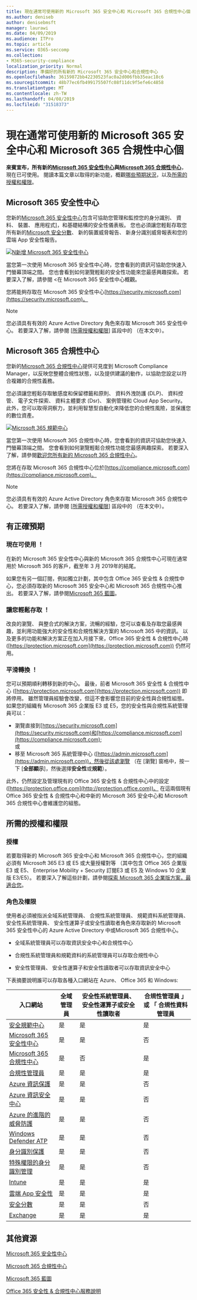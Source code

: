 ```yaml
---
title: 現在通常可使用新的 Microsoft 365 安全中心和 Microsoft 365 合規性中心個
ms.author: deniseb
author: denisebmsft
manager: laurawi
ms.date: 04/09/2019
ms.audience: ITPro
ms.topic: article
ms.service: O365-seccomp
ms.collection:
- M365-security-compliance
localization_priority: Normal
description: 準備好的所有新的 Microsoft 365 安全中心和合規性中心
ms.openlocfilehash: 36159872bb42230523fac0a2d006fbb35eac18c6
ms.sourcegitcommit: 48b77ec6fb499175507fc08f11dc9f5efe6c4858
ms.translationtype: MT
ms.contentlocale: zh-TW
ms.lasthandoff: 04/08/2019
ms.locfileid: "31518373"
---
```

# <a name="the-new-microsoft-365-security-center-and-microsoft-365-compliance-center-are-now-generally-available"></a>現在通常可使用新的 Microsoft 365 安全中心和 Microsoft 365 合規性中心個

**來賓宣布，所有新的[Microsoft 365 安全性中心](#microsoft-365-security-center)與[Microsoft 365 合規性中心](#microsoft-365-compliance-center)**，現在已可使用。 閱讀本篇文章以取得的新功能，概觀[哪些預期狀況](#what-to-expect)，以及[所需的授權和權限](#required-licenses-and-permissions)。

## <a name="microsoft-365-security-center"></a>Microsoft 365 安全性中心

您新的[Microsoft 365 安全性中心](overview-security-center.md)包含可協助您管理和監控您的身分識別、 資料、 裝置、 應用程式]，和基礎結構的安全性儀表板。 您也必須讓您輕鬆存取您所有新的[Microsoft 安全分數](microsoft-secure-score.md)、 新的裝置威脅報告、 新身分識別威脅報表和您的雲端 App 安全性報告。 

[![N新增 Microsoft 365 安全性中心](media/m365-security-center.png)](overview-security-center.md)

當您第一次使用 Microsoft 365 安全性中心時，您會看到的資訊可協助您快速入門螢幕頂端之間。 您也會看到如何瀏覽輕鬆的安全性功能來您最感興趣探索。 若要深入了解，請參閱 <<c0>在 Microsoft 365 安全性中心概觀。

您將能夠存取在 Microsoft 365 安全性中心[https://security.microsoft.com](https://security.microsoft.com)。 

> [!NOTE]
> 您必須具有有效的 Azure Active Directory 角色來存取 Microsoft 365 安全性中心。 若要深入了解，請參閱 [[所需授權和權限](#required-licenses-and-permissions)] 區段中的 （在本文中）。

## <a name="microsoft-365-compliance-center"></a>Microsoft 365 合規性中心

您新的[Microsoft 365 合規性中心](microsoft-365-compliance-center.md)提供可見度到 Microsoft Compliance Manager，以反映您整體合規性狀態，以及提供建議的動作，以協助您設定以符合複雜的合規性義務。 

您必須讓您輕鬆存取敏感度和保留標籤和原則、 資料外洩防護 (DLP)、 資料控管、 電子文件探索、 資料主體要求 (Dsr)、 案例管理和 Cloud App Security。 此外，您可以取得洞察力，並利用智慧型自動化來降低您的合規性風險，並保護您的數位資產。 

[![Microsoft 365 規範中心](media/m365-compliance-center.png)](microsoft-365-compliance-center.md)

當您第一次使用 Microsoft 365 合規性中心時，您會看到的資訊可協助您快速入門螢幕頂端之間。 您會看到如何瀏覽輕鬆合規性功能您最感興趣探索。 若要深入了解，請參閱[歡迎您所有新的 Microsoft 365 合規性中心](microsoft-365-compliance-center.md)。

您將在存取 Microsoft 365 合規性中心位於[https://compliance.microsoft.com](https://compliance.microsoft.com)。  

> [!NOTE]
> 您必須具有有效的 Azure Active Directory 角色來存取 Microsoft 365 合規性中心。 若要深入了解，請參閱 [[所需授權和權限](#required-licenses-and-permissions)] 區段中的 （在本文中）。

## <a name="what-to-expect"></a>有正確預期

### <a name="available-now"></a>現在可使用 ！

在新的 Microsoft 365 安全性中心與新的 Microsoft 365 合規性中心可現在通常用於 Microsoft 365 的客戶，截至年 3 月 2019年的結尾。 

如果您有另一個訂閱，例如獨立計劃，其中包含 Office 365 安全性 & 合規性中心，您必須存取新的 Microsoft 365 安全中心和 Microsoft 365 合規性中心推出。 若要深入了解，請參閱[Microsoft 365 藍圖](https://www.microsoft.com/microsoft-365/roadmap)。

### <a name="easy-access"></a>讓您輕鬆存取 ！

改良的瀏覽、 與整合式的解決方案，流暢的經驗，您可以查看及存取您最感興趣，並利用功能強大的安全性和合規性解決方案的 Microsoft 365 中的資訊。 以及更多的功能和解決方案正在加入月接下來，Office 365 安全性 & 合規性中心時 ([https://protection.microsoft.com](https://protection.microsoft.com)) 仍然可用。

### <a name="smooth-transition"></a>平滑轉換 ！

您可以預期順利轉移到新的中心。 最後，前者 Microsoft 365 安全性 & 合規性中心 ([https://protection.microsoft.com](https://protection.microsoft.com)) 即將停用。 雖然管理員經驗會改變，但這不會影響您目前的安全性與合規性組態。 如果您的組織有 Microsoft 365 企業版 E3 或 E5，您的安全性與合規性系統管理員可以：

- 瀏覽直接到[https://security.microsoft.com](https://security.microsoft.com)和[https://compliance.microsoft.com](https://compliance.microsoft.com); <br>或   
- 移至 Microsoft 365 系統管理中心 ([https://admin.microsoft.com](https://admin.microsoft.com))，然後從該處瀏覽 （在 [瀏覽] 窗格中，按一下 [**全部顯示**]，然後選擇**安全性**或**規範**）。

此外，仍然設定及管理現有的 Office 365 安全性 & 合規性中心中的設定 ([https://protection.office.com](http://protection.office.com))。 在這兩個現有 Office 365 安全性 & 合規性中心和中新的 Microsoft 365 安全中心和 Microsoft 365 合規性中心會維護您的組態。  

## <a name="required-licenses-and-permissions"></a>所需的授權和權限

### <a name="licenses"></a>授權

若要取得新的 Microsoft 365 安全中心和 Microsoft 365 合規性中心，您的組織必須有 Microsoft 365 E3 或 E5 或大量授權對等 （其中包含 Office 365 企業版 E3 或 E5、 Enterprise Mobility + Security 訂閱E3 或 E5 及 Windows 10 企業版 E3/E5）。 若要深入了解這些計劃，請參閱[探索 Microsoft 365 企業版方案，最適合您](https://www.microsoft.com/microsoft-365/compare-all-microsoft-365-plans)。

### <a name="roles-and-permissions"></a>角色及權限

使用者必須被指派全域系統管理員、 合規性系統管理員、 規範資料系統管理員、 安全性系統管理員、 安全性運算子或安全性讀取者角色來存取新的 Microsoft 365 安全性中心的 Azure Active Directory 中或Microsoft 365 合規性中心。

- 全域系統管理員可以存取資訊安全中心和合規性中心

- 合規性系統管理員和規範資料的系統管理員可以存取合規性中心

- 安全性管理員、 安全性運算子和安全性讀取者可以存取資訊安全中心

下表摘要說明誰可以存取各種入口網站在 Azure、 Office 365 和 Windows:

|入口網站 |全域管理員 |安全性系統管理員、 安全性運算子或安全性讀取者|合規性管理員 」 或 「 合規性資料管理員 |
|---------|---------|---------|---------|
|[安全規範中心](https://protection.office.com) |是 |是  |是 |
|[Microsoft 365 安全性中心](https://security.microsoft.com) |是  | 是  | 否        |
|[Microsoft 365 合規性中心](https://compliance.microsoft.com) | 是 | 否 | 是 |
|[合規性管理員](https://aka.ms/compliancemanager) |是 | 是 |是  |
|[Azure 資訊保護](https://docs.microsoft.com/azure/information-protection) |是 |是 |否 |
|[Azure 資訊安全中心](https://docs.microsoft.com/azure/security-center/)  |是 |是 |否 |
|[Azure 的進階的威脅防護](https://docs.microsoft.com/azure-advanced-threat-protection/what-is-atp)  |是 |是 |否 |
|[Windows Defender ATP](https://docs.microsoft.com/windows/security/threat-protection/windows-defender-atp/windows-defender-advanced-threat-protection?ocid=tia-260153000#windows-defender-atp) |是 |是 |否 |
|[身分識別保護](https://docs.microsoft.com/azure/active-directory/identity-protection)     |是 |是 |否 |
|[特殊權限的身分識別管理](https://docs.microsoft.com/azure/active-directory/privileged-identity-management)     |是 |是 |否 |
|[Intune](https://docs.microsoft.com/intune)     |是 |是 |是 |
|[雲端 App 安全性](https://docs.microsoft.com/cloud-app-security/)     |是 |是 |是 |
|[安全分數](https://docs.microsoft.com/office365/securitycompliance/office-365-secure-score)     |是 |是 |否 |
|[Exchange](https://docs.microsoft.com/exchange/)     |是 |是 |是 |

## <a name="additional-resources"></a>其他資源

[Microsoft 365 安全性中心](overview-security-center.md)

[Microsoft 365 合規性中心](microsoft-365-compliance-center.md)

[Microsoft 365 藍圖](https://www.microsoft.com/microsoft-365/roadmap)

[Office 365 安全性 & 合規性中心服務說明](https://docs.microsoft.com/office365/servicedescriptions/office-365-platform-service-description/office-365-securitycompliance-center)